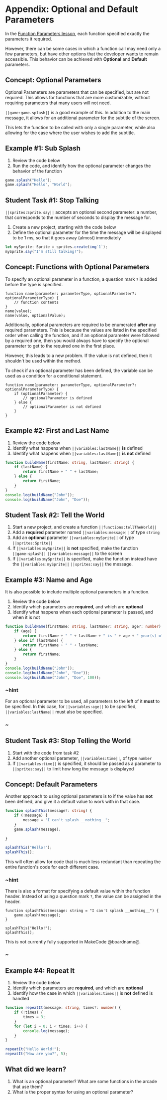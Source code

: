 # Appendix: Optional and Default Parameters

In the [Function Parameters lesson](/courses/csintro3/functions/parameters), each function specified exactly the parameters it required.

However, there can be some cases in which a function call may need only a few parameters, but have other options that the developer wants to remain accessible. This behavior can be achieved with **Optional** and **Default** parameters.

## Concept: Optional Parameters

Optional Parameters are parameters that can be specified, but are not required. This allows for functions that are more customizable, without requiring parameters that many users will not need.

``||game:game.splash||`` is a good example of this. In addition to the main message, it allows for an additional parameter for the subtitle of the screen.

This lets the function to be called with only a single parameter, while also allowing for the case where the user wishes to add the subtitle.

## Example #1: Sub Splash

1. Review the code below
2. Run the code, and identify how the optional parameter changes the behavior of the function

```typescript
game.splash("Hello");
game.splash("Hello", "World");
```

## Student Task #1: Stop Talking

``||sprites:Sprite.say||`` accepts an optional second parameter: a number, that corresponds to the number of seconds to display the message for.

1. Create a new project, starting with the code below
2. Define the optional parameter for the time the message will be displayed to be 1 ms, so that it goes away (almost) immediately

```typescript
let mySprite: Sprite = sprites.create(img`1`);
mySprite.say("I'm still talking!");
```

## Concept: Functions with Optional Parameters

To specify an optional parameter in a function, a question mark ``?`` is added before the type is specified.

```typescript-ignore
function name(parameter: parameterType, optionalParameter?: optionalParameterType) {
    // function contents
}
name(value);
name(value, optionalValue);
```

Additionally, optional parameters are required to be enumerated **after** any required parameters. This is because the values are listed in the specified order when calling the function, and if an optional parameter were followed by a required one, then you would always have to specify the optional parameter to get to the required one in the first place.

However, this leads to a new problem. If the value is not defined, then it shouldn't be used within the method.

To check if an optional parameter has been defined, the variable can be used as a condition for a conditional statement.

```typescript-ignore
function name(parameter: parameterType, optionalParameter?: optionalParameterType) {
    if (optionalParameter) {
        // optionalParameter is defined
    } else {
        // optionalParameter is not defined
    }
}
```

## Example #2: First and Last Name

1. Review the code below
2. Identify what happens when ``||variables:lastName||`` **is** defined
3. Identify what happens when ``||variables:lastName||`` **is not** defined

```typescript
function buildName(firstName: string, lastName?: string) {
    if (lastName) {
        return firstName + " " + lastName;
    } else {
        return firstName;
    }
}
console.log(buildName("John"));
console.log(buildName("John", "Doe"));
```

## Student Task #2: Tell the World

1. Start a new project, and create a function ``||functions:tellTheWorld||``
2. Add a **required** parameter named ``||variables:message||`` of type ``string``
3. Add an **optional** parameter ``||variables:mySprite||`` of type ``||sprites:Sprite||``
4. If ``||variables:mySprite||`` is **not** specified, make the function ``||game:splash||`` ``||variables:message||`` to the screen
5. If ``||variables:mySprite||`` is specified, make the function instead have the ``||variables:mySprite||`` ``||sprites:say||`` the message.

## Example #3: Name and Age

It is also possible to include multiple optional parameters in a function.

1. Review the code below
2. Identify which parameters are **required**, and which are **optional**
3. Identify what happens when each optional parameter is passed, and when it is not

```typescript
function buildName(firstName: string, lastName?: string, age?: number) {
    if (age) {
        return firstName + " " + lastName + " is " + age + " year(s) old";
    } else if (lastName) {
        return firstName + " " + lastName;
    } else {
        return firstName;
    }
}
console.log(buildName("John"));
console.log(buildName("John", "Doe"));
console.log(buildName("John", "Doe", 100));
```

### ~hint

For an optional parameter to be used, all parameters to the left of it **must** to be specified. In this case, for ``||variables:age||`` to be specified, ``||variables:lastName||`` must also be specified.

### ~

## Student Task #3: Stop Telling the World

1. Start with the code from task #2
2. Add another optional parameter, ``||variables:time||``, of type ``number``
3. If ``||variables:time||`` is specified, it should be passed as a parameter to ``||sprites:say||`` to limit how long the message is displayed

## Concept: Default Parameters

Another approach to using optional parameters is to if the value has **not** been defined, and give it a default value to work with in that case.

```typescript
function splashThis(message?: string) {
    if (!message) {
        message = "I can't splash __nothing__";
    }
    game.splash(message);
    
}

splashThis("Hello!");
splashThis();
```

This will often allow for code that is much less redundant than repeating the entire function's code for each different case.

### ~hint

There is also a format for specifying a default value within the function header. Instead of using a question mark ``?``, the value can be assigned in the header.

```typescript-ignore
function splashThis(message: string = "I can't splash __nothing__") {
    game.splash(message);
}

splashThis("Hello!");
splashThis();
```

This is not currently fully supported in MakeCode @boardname@.

### ~

## Example #4: Repeat It

1. Review the code below
2. Identify which parameters are **required**, and which are **optional**
3. Identify how the case in which ``||variables:times||`` is **not** defined is handled

```typescript
function repeatIt(message: string, times?: number) {
    if (!times) {
        times = 3;
    }
	for (let i = 0; i < times; i++) {
		console.log(message);
	}
}

repeatIt("Hello World!");
repeatIt("How are you?", 5);
```

## What did we learn?

1. What is an optional parameter? What are some functions in the arcade that use them?
2. What is the proper syntax for using an optional parameter?